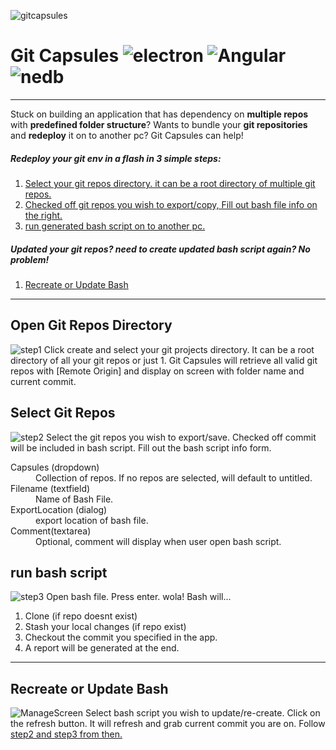 ![gitcapsules](https://github.com/RingoKam/GitCapsules/blob/master/screenshots/logo.png "GitCapsule")
# Git Capsules ![electron](https://img.shields.io/badge/ELECTRON-1.4.14-blue.svg) ![Angular](https://img.shields.io/badge/ANGULAR-1.6.1-red.svg) ![nedb](https://img.shields.io/badge/nedb-1.8.0-lightgrey.svg)
------
Stuck on building an application that has dependency on **multiple repos** with **predefined folder structure**? Wants to bundle your **git repositories** and **redeploy** it on to another pc? Git Capsules can help!  

##### Redeploy your git env in a flash in 3 simple steps:
1. [Select your git repos directory. it can be a root directory of multiple git repos.](#open-git-repos-directory)  
2. [Checked off git repos you wish to export/copy, Fill out bash file info  on the right.](#select-git-repos)
3. [run generated bash script on to another pc.](#run-bash-script)
##### Updated your git repos? need to create updated bash script again? No problem!
1. [Recreate or Update Bash](#recreate-or-update-bash)
------
## Open Git Repos Directory
![step1](https://github.com/RingoKam/GitCapsules/blob/master/screenshots/step1gif.gif)
Click create and select your git projects directory. It can be a root directory of all your git repos or just 1. Git Capsules will retrieve all valid git repos with [Remote Origin] and display on screen with folder name and current commit. 

## Select Git Repos
![step2](https://github.com/RingoKam/GitCapsules/blob/master/screenshots/step2gif.gif)
Select the git repos you wish to export/save. Checked off commit will be included in bash script. Fill out the bash script info form.

<dl>
<dt>
Capsules (dropdown)
</dt>
<dd>
Collection of repos. If no repos are selected, will default to untitled.
</dd>
<dt>
Filename (textfield)
</dt>
<dd>
Name of Bash File.
</dd>
<dt>
ExportLocation (dialog)
</dt>
<dd>
export location of bash file.
</dd>
<dt>
Comment(textarea)
</dt>
<dd>
Optional, comment will display when user open bash script. 
</dd>
</dl>

## run bash script
![step3](https://github.com/RingoKam/GitCapsules/blob/master/screenshots/step3gif.gif)
Open bash file. Press enter. wola! Bash will...
1. Clone (if repo doesnt exist) 
2. Stash your local changes (if repo exist)
3. Checkout the commit you specified in the app. 
4. A report will be generated at the end.

------

## Recreate or Update Bash
![ManageScreen](https://github.com/RingoKam/GitCapsules/blob/master/screenshots/recreate.gif)
Select bash script you wish to update/re-create. Click on the refresh button. It will refresh and grab current commit you are on. Follow [step2 and step3 from then.](#select-git-repos)
